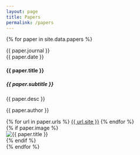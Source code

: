 ```yaml
---
layout: page
title: Papers
permalink: /papers
---
```

{% for paper in site.data.papers %}
  <div class="card m-2 p-2" style="">    
    <div class="row">        
      <div class="col">        
        <div class="card-body">
          <!-- Uncomment For Debugging Data <div class="card-text">{{paper.id}}</div> -->
          <div class="card-text">{{ paper.journal }}<div class="date float-end">{{ paper.date }}</div></div>
          <h4 class="card-title">{{ paper.title }}</h4>
          <h5 class="card-title">{{ paper.subtitle }}</h5>
          <p class="card-text">{{ paper.desc }}</p>
          <p class="card-text">{{ paper.author }}</p>
          {% for url in paper.urls %}
            <a href="{{ url.href }}" target="_blank" class="btn btn-primary">{{ url.site }}</a>
          {% endfor %}    
        </div>
      </div>      
      {% if paper.image %}
      <div class="col-md-2">
        <img src="{{ paper.image }}" class="pub-image float-end" alt="{{ paper.title }}">
      </div>
      {% endif %}
    </div>
  </div>
{% endfor %}
